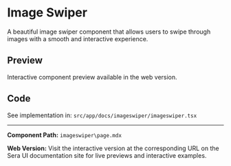 # Image Swiper
A beautiful image swiper component that allows users to swipe through images with a smooth and interactive experience.

## Preview

Interactive component preview available in the web version.

## Code

See implementation in: `src/app/docs/imageswiper/imageswiper.tsx`

---

**Component Path:** `imageswiper\page.mdx`

**Web Version:** Visit the interactive version at the corresponding URL on the Sera UI documentation site for live previews and interactive examples.
